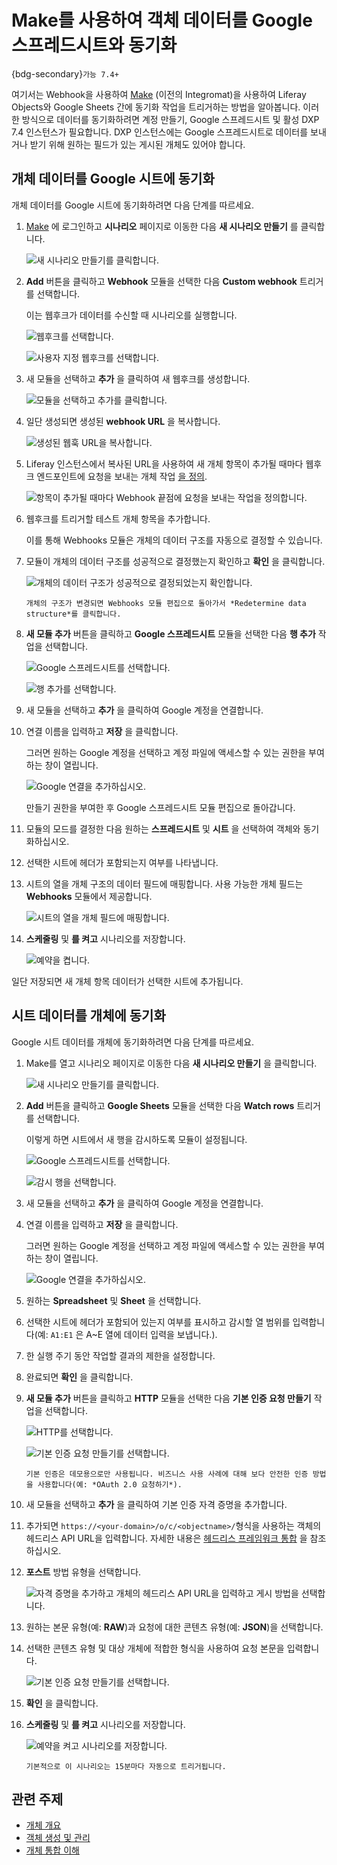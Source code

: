 # Make를 사용하여 객체 데이터를 Google 스프레드시트와 동기화

{bdg-secondary}`가능 7.4+`

여기서는 Webhook을 사용하여 [Make](https://www.make.com/) (이전의 Integromat)을 사용하여 Liferay Objects와 Google Sheets 간에 동기화 작업을 트리거하는 방법을 알아봅니다. 이러한 방식으로 데이터를 동기화하려면 계정 만들기, Google 스프레드시트 및 활성 DXP 7.4 인스턴스가 필요합니다. DXP 인스턴스에는 Google 스프레드시트로 데이터를 보내거나 받기 위해 원하는 필드가 있는 게시된 개체도 있어야 합니다.

## 개체 데이터를 Google 시트에 동기화

개체 데이터를 Google 시트에 동기화하려면 다음 단계를 따르세요.

1. [Make](https://www.make.com/) 에 로그인하고 **시나리오** 페이지로 이동한 다음 **새 시나리오 만들기** 를 클릭합니다.

   ![새 시나리오 만들기를 클릭합니다.](./using-make-to-sync-object-data-with-google-sheets/images/01.png)

1. **Add** 버튼을 클릭하고 **Webhook** 모듈을 선택한 다음 **Custom webhook** 트리거를 선택합니다.

   이는 웹후크가 데이터를 수신할 때 시나리오를 실행합니다.

   ![웹후크를 선택합니다.](./using-make-to-sync-object-data-with-google-sheets/images/02.png)

   ![사용자 지정 웹후크를 선택합니다.](./using-make-to-sync-object-data-with-google-sheets/images/03.png)

1. 새 모듈을 선택하고 **추가** 을 클릭하여 새 웹후크를 생성합니다.

   ![모듈을 선택하고 추가를 클릭합니다.](./using-make-to-sync-object-data-with-google-sheets/images/04.png)

1. 일단 생성되면 생성된 **webhook URL** 을 복사합니다.

   ![생성된 웹훅 URL을 복사합니다.](./using-make-to-sync-object-data-with-google-sheets/images/05.png)

1. Liferay 인스턴스에서 복사된 URL을 사용하여 새 개체 항목이 추가될 때마다 웹후크 엔드포인트에 요청을 보내는 개체 작업 [을 정의](../../creating-and-managing-objects/actions/defining-object-actions.md).

   ![항목이 추가될 때마다 Webhook 끝점에 요청을 보내는 작업을 정의합니다.](./using-make-to-sync-object-data-with-google-sheets/images/06.png)

1. 웹후크를 트리거할 테스트 개체 항목을 추가합니다.

   이를 통해 Webhooks 모듈은 개체의 데이터 구조를 자동으로 결정할 수 있습니다.

1. 모듈이 개체의 데이터 구조를 성공적으로 결정했는지 확인하고 **확인** 을 클릭합니다.

   ![개체의 데이터 구조가 성공적으로 결정되었는지 확인합니다.](./using-make-to-sync-object-data-with-google-sheets/images/07.png)

   ```{note}
   개체의 구조가 변경되면 Webhooks 모듈 편집으로 돌아가서 *Redetermine data structure*를 클릭합니다.
   ```

1. **새 모듈 추가** 버튼을 클릭하고 **Google 스프레드시트** 모듈을 선택한 다음 **행 추가** 작업을 선택합니다.

   ![Google 스프레드시트를 선택합니다.](./using-make-to-sync-object-data-with-google-sheets/images/08.png)

   ![행 추가를 선택합니다.](./using-make-to-sync-object-data-with-google-sheets/images/09.png)

1. 새 모듈을 선택하고 **추가** 을 클릭하여 Google 계정을 연결합니다.

1. 연결 이름을 입력하고 **저장** 을 클릭합니다.

   그러면 원하는 Google 계정을 선택하고 계정 파일에 액세스할 수 있는 권한을 부여하는 창이 열립니다.

   ![Google 연결을 추가하십시오.](./using-make-to-sync-object-data-with-google-sheets/images/10.png)

   만들기 권한을 부여한 후 Google 스프레드시트 모듈 편집으로 돌아갑니다.

1. 모듈의 모드를 결정한 다음 원하는 **스프레드시트** 및 **시트** 을 선택하여 객체와 동기화하십시오.

1. 선택한 시트에 헤더가 포함되는지 여부를 나타냅니다.

1. 시트의 열을 개체 구조의 데이터 필드에 매핑합니다. 사용 가능한 개체 필드는 **Webhooks** 모듈에서 제공합니다.

   ![시트의 열을 개체 필드에 매핑합니다.](./using-make-to-sync-object-data-with-google-sheets/images/11.png)

1. **스케줄링** 및 **를 켜고** 시나리오를 저장합니다.

   ![예약을 켭니다.](./using-make-to-sync-object-data-with-google-sheets/images/12.png)

일단 저장되면 새 개체 항목 데이터가 선택한 시트에 추가됩니다.

## 시트 데이터를 개체에 동기화

Google 시트 데이터를 개체에 동기화하려면 다음 단계를 따르세요.

1. Make를 열고 시나리오 페이지로 이동한 다음 **새 시나리오 만들기** 을 클릭합니다.

   ![새 시나리오 만들기를 클릭합니다.](./using-make-to-sync-object-data-with-google-sheets/images/13.png)

1. **Add** 버튼을 클릭하고 **Google Sheets** 모듈을 선택한 다음 **Watch rows** 트리거를 선택합니다.

   이렇게 하면 시트에서 새 행을 감시하도록 모듈이 설정됩니다.

   ![Google 스프레드시트를 선택합니다.](./using-make-to-sync-object-data-with-google-sheets/images/14.png)

   ![감시 행을 선택합니다.](./using-make-to-sync-object-data-with-google-sheets/images/15.png)

1. 새 모듈을 선택하고 **추가** 을 클릭하여 Google 계정을 연결합니다.

1. 연결 이름을 입력하고 **저장** 을 클릭합니다.

   그러면 원하는 Google 계정을 선택하고 계정 파일에 액세스할 수 있는 권한을 부여하는 창이 열립니다.

   ![Google 연결을 추가하십시오.](./using-make-to-sync-object-data-with-google-sheets/images/16.png)

1. 원하는 **Spreadsheet** 및 **Sheet** 을 선택합니다.

1. 선택한 시트에 헤더가 포함되어 있는지 여부를 표시하고 감시할 열 범위를 입력합니다(예: `A1:E1` 은 A~E 열에 데이터 입력을 보냅니다.).

1. 한 실행 주기 동안 작업할 결과의 제한을 설정합니다.

1. 완료되면 **확인** 을 클릭합니다.

1. **새 모듈 추가** 버튼을 클릭하고 **HTTP** 모듈을 선택한 다음 **기본 인증 요청 만들기** 작업을 선택합니다.

   ![HTTP를 선택합니다.](./using-make-to-sync-object-data-with-google-sheets/images/17.png)

   ![기본 인증 요청 만들기를 선택합니다.](./using-make-to-sync-object-data-with-google-sheets/images/18.png)

   ```{important}
   기본 인증은 데모용으로만 사용됩니다. 비즈니스 사용 사례에 대해 보다 안전한 인증 방법을 사용합니다(예: *OAuth 2.0 요청하기*).
   ```

1. 새 모듈을 선택하고 **추가** 을 클릭하여 기본 인증 자격 증명을 추가합니다.

1. 추가되면 `https://<your-domain>/o/c/<objectname>/`형식을 사용하는 객체의 헤드리스 API URL을 입력합니다. 자세한 내용은 [헤드리스 프레임워크 통합](../../understanding-object-integrations/using-custom-object-apis.md) 을 참조하십시오.

1. **포스트** 방법 유형을 선택합니다.

   ![자격 증명을 추가하고 개체의 헤드리스 API URL을 입력하고 게시 방법을 선택합니다.](./using-make-to-sync-object-data-with-google-sheets/images/19.png)

1. 원하는 본문 유형(예: **RAW**)과 요청에 대한 콘텐츠 유형(예: **JSON**)을 선택합니다.

1. 선택한 콘텐츠 유형 및 대상 개체에 적합한 형식을 사용하여 요청 본문을 입력합니다.

   ![기본 인증 요청 만들기를 선택합니다.](./using-make-to-sync-object-data-with-google-sheets/images/20.png)

1. **확인** 을 클릭합니다.

1. **스케줄링** 및 **를 켜고** 시나리오를 저장합니다.

   ![예약을 켜고 시나리오를 저장합니다.](./using-make-to-sync-object-data-with-google-sheets/images/21.png)

   ```{note}
   기본적으로 이 시나리오는 15분마다 자동으로 트리거됩니다. 
   ```

## 관련 주제

* [개체 개요](../../../objects.md)
* [객체 생성 및 관리](../../creating-and-managing-objects.md)
* [개체 통합 이해](../../understanding-object-integrations.md)